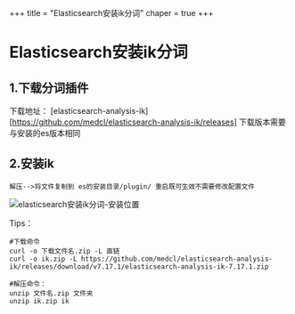 +++
title = "Elasticsearch安装ik分词"
chaper = true
+++

# Elasticsearch安装ik分词
## 1.下载分词插件
下载地址： [elasticsearch-analysis-ik][https://github.com/medcl/elasticsearch-analysis-ik/releases] 下载版本需要与安装的es版本相同

## 2.安装ik
```解压-->将文件复制到 es的安装目录/plugin/ 重启既可生效不需要修改配置文件```

![elasticsearch安装ik分词-安装位置](http://blog.maxiaofa.com/static/img/elasticsearch安装ik分词-安装位置.png)


Tips：
``` shell
#下载命令 
curl -o 下载文件名.zip -L 直链 
curl -o ik.zip -L https://github.com/medcl/elasticsearch-analysis-ik/releases/download/v7.17.1/elasticsearch-analysis-ik-7.17.1.zip

#解压命令： 
unzip 文件名.zip 文件夹 
unzip ik.zip ik
```
